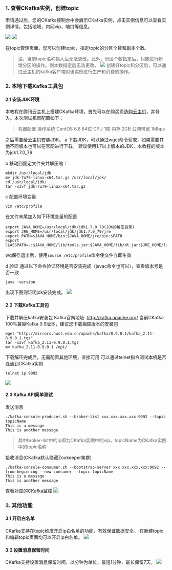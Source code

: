 ### 1. 查看CKafka实例，创建topic

申请通过后，您的CKafka控制台中会展示CKafka实例，点击实例信息可以查看实例详情。包括地域，内网vip，端口等信息。

![](https://mc.qcloudimg.com/static/img/fd6e90a028316b0ff8c960a81170dbbe/1.png)
![](https://mc.qcloudimg.com/static/img/a1428709e39e1a6124f7a265e47b6b37/2.png)

在topic管理页面，您可以创建topic，指定topic的分区个数和副本个数。
> 注，当前topic名称输入后无法更改。此外，分区个数指定后，只能进行新增分区的操作。副本数指定后无法更改。 
![](https://mc.qcloudimg.com/static/img/677df5a8c57fc9482867ea4e5ff9f77f/3.png)
创建好topic和分区后，可以通过云主机的kafka客户端对该实例进行生产和消费的操作。

### 2. 本地下载Kafka工具包

#### 2.1 安装JDK环境
本教程在腾讯云主机上搭建CKafka环境，首先可以在购买页[选购云主机](https://buy.qcloud.com/cvm)，并登入。本次测试机器配置如下：
> 机器配置 
操作系统 CentOS 6.8 64位 
CPU 1核 
内存 2GB 
公网带宽 1Mbps 

之后需要给云主机安装JDK。
a 下载JDK，可以通过wget命令获取，如果需要其他不同版本也可以在官网进行下载。
建议使用1.7以上版本的JDK，本教程的版本为jdk1.7.0_79

b 移动到固定文件夹并解压缩：
```
mkdir /usr/local/jdk
mv jdk-7u79-linux-x64.tar.gz /usr/local/jdk/
cd /usr/local/jdk/
tar -xzvf jdk-7u79-linux-x64.tar.gz
```
c 配置环境变量
```
vim /etc/profile
```
在文件末尾加入如下环境变量的配置
```
export JAVA_HOME=/usr/local/jdk/jdk1.7.0_79(JDK的解压目录)  
export JRE_HOME=/usr/local/jdk/jdk1.7.0_79/jre
export PATH=$JAVA_HOME/bin:$JAVA_HOME/jre/bin:$PATH  
export CLASSPATH=.:$JAVA_HOME/lib/tools.jar:$JAVA_HOME/lib/dt.jar:$JRE_HOME/lib
```
wq保存退出后，使用`source /etc/profile`命令使文件立即生效

d 验证
通过以下命令验证环境是否安装完成（javac命令也可以），查看版本号是否一致
```
java -version
```
出现下图则证明jdk安装完成。
![](https://mc.qcloudimg.com/static/img/859143ff8986b24e80b3a9c3b31bd511/4.png)

#### 2.2 下载Kafka工具包

下载并解压kafka安装包
Kafka官网地址: http://kafka.apache.org/ 当前CKafka 100%兼容Kafka 0.9版本，建议您下载相应版本的安装包
```
wget "http://mirrors.hust.edu.cn/apache/kafka/0.9.0.1/kafka_2.11-0.9.0.1.tgz"
tar -xzvf kafka_2.11-0.9.0.1.tgz
mv kafka_2.11-0.9.0.1 /opt/
```
下载解压完成后，无需配置其他环境，直接可用
可以通过telnet指令测试本机是否连通到CKafka实例
```
telnet ip 9092
```
![](https://mc.qcloudimg.com/static/img/c30a8d0e2fe57c109d3f7f1fa55b107f/5.png)

#### 2.3 Kafka API简单测试

发送消息
```
./kafka-console-producer.sh --broker-list xxx.xxx.xxx.xxx:9092 --topic topicName
This is a message
This is another message
```
> 其中broker-list中的ip即为CKafka实例中的vip，topicName为CKafka实例中的topic名称

接收消息(CKafka默认隐藏Zookeeper集群)
```
./kafka-console-consumer.sh --bootstrap-server xxx.xxx.xxx.xxx:9092 --from-beginning --new-consumer --topic topicName
This is a message
This is another message
```

查看对应的CKafka监控
![](https://mc.qcloudimg.com/static/img/12d49f97cc2562be26c16c193cb4297c/6.png)

### 3. 其他功能
#### 3.1 开启白名单
CKafka支持在topic维度开启ip白名单的功能，有效保证数据安全。
在新建topic和编辑topic页面均可以开启ip白名单。
![](https://mc.qcloudimg.com/static/img/02c8e7d5eeabb7f431b8b9c1f37cc636/7.png)

#### 3.2 设置消息保留时间
CKafka支持设置消息保留时间，以分钟为单位，最短1分钟，最长保留7天。
![](https://mc.qcloudimg.com/static/img/a9c9c921134c4a3a987f03b0f2d2f57e/8.png)
